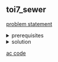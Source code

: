 ## toi7_sewer
[problem statement](https://programming.in.th/tasks/toi7_sewer)

<details>
  <summary>prerequisites</summary>
  <p>bfs (to find single-source shortest path on unweighted graph)</p>
</details>

<details>
  <summary>solution</summary>
  <p>โจทย์ข้อนี้ให้เราหาเวลาที่น้อยที่สุดที่น้ำสองสายจะมาบรรจบกัน ทำให้เราสามารถใช้ bfs เพื่อหาระยะทางที่น้อยสุดไปแต่ละช่อง จากช่อง $(1, 1)$ โดยโจทย์จะระบุการเชื่อมของท่อมา. กำหนดให้ $D(i, j)$ แทนระยะทางที่สั้นสุดจาก $(1, 1)$ และ $D(1, 1) = 1$ โดยที่:
  <br>$D(i, j) = D(i-1, j) + 1$ เมื่อเรายังไม่เคยมา $(i, j)$ และมีท่อเชื่อมในทิศเหนือ
  <br>$D(i, j) = D(i, j-1) + 1$ เมื่อเรายังไม่เคยมา $(i, j)$ และมีท่อเชื่อมในทิศตะวันตก
  <br>$D(i, j) = D(i+1, j) + 1$ เมื่อเรายังไม่เคยมา $(i, j)$ และมีท่อเชื่อมในทิศใต้
  <br>$D(i, j) = D(i, j+1) + 1$ เมื่อเรายังไม่เคยมา $(i, j)$ และมีท่อเชื่อมในทิศตะวันออก</p>

  <p>การที่น้ำสองสายจะมาบรรจบกัน จะเกิดขึ้นเมื่อมีสองเส้นทางมาบรรจบกันที่เวลาเดียวกัน. โดยเราก็แค่ check ในตอนกำลังจะ transverse จาก $(i, j)$ ไป $(x, y)$ เราก็ดูว่าเราเคยไป $(x, y)$ หรือยัง ถ้าเคยไปแล้ว เรา check ว่า $D(i, j) = D(x, y)$ ไหม ถ้าใช่ก็ตอบเลย เพราะ bfs การันตี shortest path อยู่แล้ว</p>

  <p align="center"><video src="https://github.com/user-attachments/assets/fb8a3314-8a26-4df8-8b3a-dceaad3e1263" width="600" autoplay></video></p>
</details>

[ac code](./toi07_sewer.cpp)
